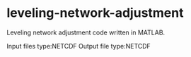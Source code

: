 # leveling-network-adjustment


  Leveling network adjustment code written in MATLAB.

  Input files type:NETCDF
  Output file type:NETCDF
  
  
  
